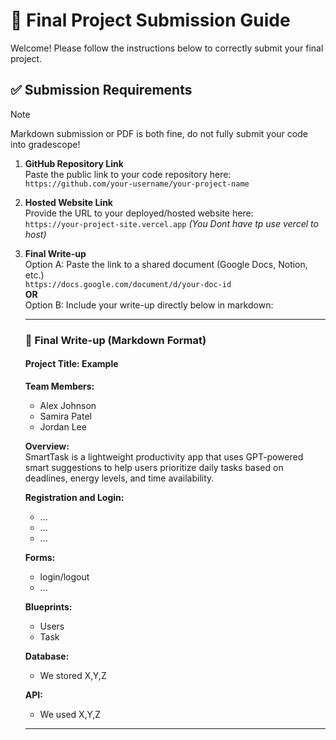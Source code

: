 # 🚀 Final Project Submission Guide

Welcome! Please follow the instructions below to correctly submit your final project.

## ✅ Submission Requirements

> [!NOTE]
> Markdown submission or PDF is both fine, do not fully submit your code into
> gradescope!

1. **GitHub Repository Link**  
   Paste the public link to your code repository here:  
   `https://github.com/your-username/your-project-name`

2. **Hosted Website Link**  
   Provide the URL to your deployed/hosted website here:  
   `https://your-project-site.vercel.app` *(You Dont have tp use vercel to host)*

3. **Final Write-up**  
   Option A: Paste the link to a shared document (Google Docs, Notion, etc.)  
   `https://docs.google.com/document/d/your-doc-id`  
   **OR**  
   Option B: Include your write-up directly below in markdown:

   ---
   ### 📝 Final Write-up (Markdown Format)

   #### Project Title: Example

   **Team Members:**  
   - Alex Johnson  
   - Samira Patel  
   - Jordan Lee

   **Overview:**  
   SmartTask is a lightweight productivity app that uses GPT-powered smart suggestions to help users prioritize daily tasks based on deadlines, energy levels, and time availability.

   **Registration and Login:**  
   - ...
   - ...  
   - ...

   **Forms:**  
   - login/logout 
   - ...

   **Blueprints:**  
   - Users 
   - Task

   **Database:**
   -  We stored X,Y,Z
  
   **API:**
   - We used X,Y,Z

   ---


